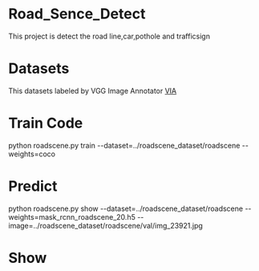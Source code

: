 # Road_Sence_Detect
This project is detect the road line,car,pothole and trafficsign
# Datasets
This datasets labeled by VGG Image Annotator [VIA](http://www.robots.ox.ac.uk/~vgg/software/via/)
# Train Code
python roadscene.py train --dataset=../roadscene_dataset/roadscene --weights=coco
# Predict
python roadscene.py show --dataset=../roadscene_dataset/roadscene --weights=mask_rcnn_roadscene_20.h5 --image=../roadscene_dataset/roadscene/val/img_23921.jpg
# Show
